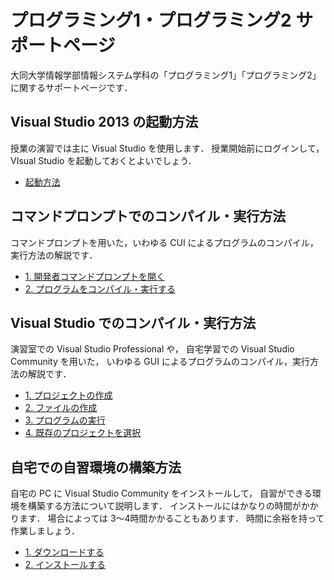 # プログラミング1・プログラミング2 サポートページ

大同大学情報学部情報システム学科の「プログラミング1」「プログラミング2」に関するサポートページです．

## Visual Studio 2013 の起動方法

授業の演習では主に Visual Studio を使用します．
授業開始前にログインして，VIsual Studio を起動しておくとよいでしょう．

- [起動方法](LaunchVisualStudio.md)

## コマンドプロンプトでのコンパイル・実行方法

コマンドプロンプトを用いた，いわゆる CUI によるプログラムのコンパイル，実行方法の解説です．

- [1. 開発者コマンドプロンプトを開く](LaunchPrompt.md)
- [2. プログラムをコンパイル・実行する](RunProgramOnPrompt.md)

## Visual Studio でのコンパイル・実行方法

演習室での Visual Studio Professional や，
自宅学習での Visual Studio Community を用いた，
いわゆる GUI によるプログラムのコンパイル，実行方法の解説です．

- [1. プロジェクトの作成](CreateProject.md)
- [2. ファイルの作成](WriteProgram.md)
- [3. プログラムの実行](RunProgramOnVS.md)
- [4. 既存のプロジェクトを選択](SelectProject.md)

## 自宅での自習環境の構築方法

自宅の PC に Visual Studio Community をインストールして，
自習ができる環境を構築する方法について説明します．
インストールにはかなりの時間がかかります．
場合によっては 3〜4時間かかることもあります．
時間に余裕を持って作業しましょう．

- [1. ダウンロードする](DownloadVSC)
- [2. インストールする](InstallVSC)

